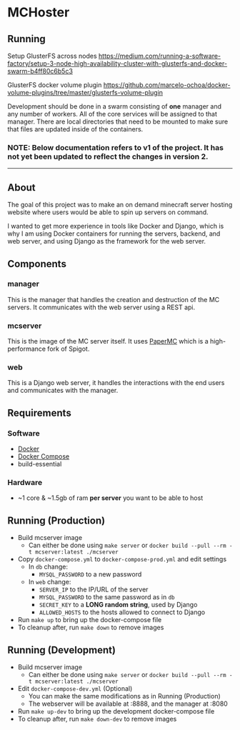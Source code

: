 # MCHoster

## Running

Setup GlusterFS across nodes
https://medium.com/running-a-software-factory/setup-3-node-high-availability-cluster-with-glusterfs-and-docker-swarm-b4ff80c6b5c3

GlusterFS docker volume plugin
https://github.com/marcelo-ochoa/docker-volume-plugins/tree/master/glusterfs-volume-plugin

Development should be done in a swarm consisting of **one** manager and any number of workers. All of the core services will be assigned to that manager. There are local directories that need to be mounted to make sure that files are updated inside of the containers.


### **NOTE: Below documentation refers to v1 of the project. It has not yet been updated to reflect the changes in version 2.**

---


## About
The goal of this project was to make an on demand minecraft server hosting website where users would be able to spin up servers on command.

I wanted to get more experience in tools like Docker and Django, which is why I am using Docker containers for running the servers, backend, and web server, and using Django as the framework for the web server.

## Components

### manager
This is the manager that handles the creation and destruction of the MC servers. It communicates with the web server using a REST api.

### mcserver
This is the image of the MC server itself. It uses [PaperMC](https://papermc.io/) which is a high-performance fork of Spigot.

### web
This is a Django web server, it handles the interactions with the end users and communicates with the manager.

## Requirements
### Software
- [Docker](https://www.docker.com/)
- [Docker Compose](https://docs.docker.com/compose/)
- build-essential

### Hardware
- ~1 core & ~1.5gb of ram __per server__ you want to be able to host

## Running (Production)
- Build mcserver image
    - Can either be done using `make server` or `docker build --pull --rm -t mcserver:latest ./mcserver`
- Copy `docker-compose.yml` to `docker-compose-prod.yml` and edit settings
    - In `db` change:
        - `MYSQL_PASSWORD` to a new password
    - In `web` change:
        - `SERVER_IP` to the IP/URL of the server
        - `MYSQL_PASSWORD` to the same password as in `db`
        - `SECRET_KEY` to a __LONG random string__, used by Django
        - `ALLOWED_HOSTS` to the hosts allowed to connect to Django
- Run `make up` to bring up the docker-compose file
- To cleanup after, run `make down` to remove images

## Running (Development)
- Build mcserver image
    - Can either be done using `make server` or `docker build --pull --rm -t mcserver:latest ./mcserver`
- Edit `docker-compose-dev.yml` (Optional)
    - You can make the same modifications as in Running (Production)
    - The webserver will be available at :8888, and the manager at :8080
- Run `make up-dev` to bring up the development docker-compose file
- To cleanup after, run `make down-dev` to remove images
